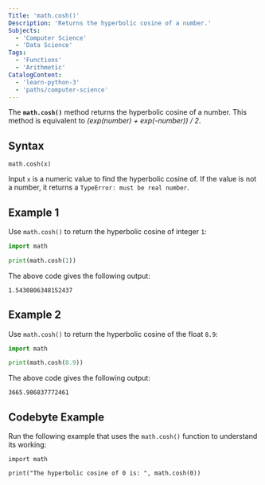 ```yaml
---
Title: 'math.cosh()'
Description: 'Returns the hyperbolic cosine of a number.'
Subjects:
  - 'Computer Science'
  - 'Data Science'
Tags:
  - 'Functions'
  - 'Arithmetic'
CatalogContent:
  - 'learn-python-3'
  - 'paths/computer-science'
---
```


The **`math.cosh()`** method returns the hyperbolic cosine of a number. This method is equivalent to _(exp(number) + exp(-number)) / 2_.

## Syntax

```pseudo
math.cosh(x)
```

Input `x` is a numeric value to find the hyperbolic cosine of. If the value is not a number, it returns a `TypeError: must be real number`.

## Example 1

Use `math.cosh()` to return the hyperbolic cosine of integer `1`:

```py
import math

print(math.cosh(1))
```

The above code gives the following output:

```shell
1.5430806348152437
```

## Example 2

Use `math.cosh()` to return the hyperbolic cosine of the float `8.9`:

```py
import math

print(math.cosh(8.9))
```

The above code gives the following output:

```shell
3665.986837772461
```

## Codebyte Example

Run the following example that uses the `math.cosh()` function to understand its working:

```codebyte/python
import math

print("The hyperbolic cosine of 0 is: ", math.cosh(0))
```
